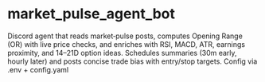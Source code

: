 # market_pulse_agent_bot
Discord agent that reads market‑pulse posts, computes Opening Range (OR) with live price checks, and enriches with RSI, MACD, ATR, earnings proximity, and 14–21D option ideas. Schedules summaries (30m early, hourly later) and posts concise trade bias with entry/stop targets. Config via .env + config.yaml
